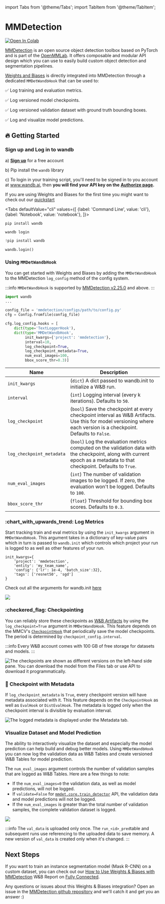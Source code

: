 import Tabs from '@theme/Tabs';
import TabItem from '@theme/TabItem';

# MMDetection

[![Open In Colab](https://colab.research.google.com/assets/colab-badge.svg)](https://github.com/wandb/examples/blob/master/colabs/mmdetection/Train\_an\_Object\_Detection%2BSemantic\_Segmentation\_Model\_with\_MMDetection\_and\_W%26B.ipynb)

[MMDetection](https://github.com/open-mmlab/mmdetection/) is an open source object detection toolbox based on PyTorch and is part of the [OpenMMLab](https://openmmlab.com/). It offers composable and modular API design which you can use to easily build custom object detection and segmentation pipelines.

[Weights and Biases](https://wandb.ai/site) is directly integrated into MMDetection through a dedicated `MMDetWandbHook` that can be used to:

✅ Log training and evaluation metrics.

✅ Log versioned model checkpoints.

✅ Log versioned validation dataset with ground truth bounding boxes.

✅ Log and visualize model predictions.

## :fire: Getting Started

### Sign up and Log in to wandb

a) [**Sign up**](https://wandb.ai/site) for a free account

b) Pip install the `wandb` library

c) To login in your training script, you'll need to be signed in to you account at www.wandb.ai, then **you will find your API key on the** [**Authorize page**](https://wandb.ai/authorize)**.**

If you are using Weights and Biases for the first time you might want to check out our [quickstart](../../quickstart.md)

<Tabs
  defaultValue="cli"
  values={[
    {label: 'Command Line', value: 'cli'},
    {label: 'Notebook', value: 'notebook'},
  ]}>
  <TabItem value="cli">

```
pip install wandb

wandb login
```

  </TabItem>
  <TabItem value="notebook">

```python
!pip install wandb

wandb.login()
```

  </TabItem>
</Tabs>

### Using `MMDetWandbHook`

You can get started with Weights and Biases by adding the `MMDetWandbHook` to the MMDetection `log_config` method of the config system.

:::info
`MMDetWandbHook` is supported by [MMDetection v2.25.0](https://twitter.com/OpenMMLab/status/1532193548283432960?s=20\&t=dzBiKn9dlNdrvK8e\_q0zfQ) and above.
:::

```python
import wandb
...

config_file = 'mmdetection/configs/path/to/config.py'
cfg = Config.fromfile(config_file)

cfg.log_config.hooks = [
    dict(type='TextLoggerHook'),
    dict(type='MMDetWandbHook',
         init_kwargs={'project': 'mmdetection'},
         interval=10,
         log_checkpoint=True,
         log_checkpoint_metadata=True,
         num_eval_images=100,
         bbox_score_thr=0.3)]
```

| Name                      | Description                                                                                                                                                             |
| ------------------------- | ----------------------------------------------------------------------------------------------------------------------------------------------------------------------- |
| `init_kwargs`             | (`dict`) A dict passed to wandb.init to initialize a W&B run.                                                                                                          |
| `interval`                | (`int`) Logging interval (every k iterations). Defaults to `50`.                                                                                                        |
| `log_checkpoint`          | (`bool`) Save the checkpoint at every checkpoint interval as W&B Artifacts. Use this for model versioning where each version is a checkpoint. Defaults to `False`.     |
| `log_checkpoint_metadata` | (`bool`) Log the evaluation metrics computed on the validation data with the checkpoint, along with current epoch as a metadata to that checkpoint. Defaults to `True`. |
| `num_eval_images`         | (`int`) The number of validation images to be logged. If zero, the evaluation won't be logged. Defaults to `100`.                                                       |
| `bbox_score_thr`          | (`float`) Threshold for bounding box scores. Defaults to `0.3`.                                                                                                         |

### :chart\_with\_upwards\_trend: Log Metrics

Start tracking train and eval metrics by using the `init_kwargs` argument in `MMDetWandbHook`. This argument takes in a dictionary of key-value pairs which in turn is passed to `wandb.init` which controls which project your run is logged to as well as other features of your run.

```
init_kwargs={
    'project': 'mmdetection',
    'entity': 'my_team_name',
    'config': {'lr': 1e-4, 'batch_size':32},
    'tags': ['resnet50', 'sgd'] 
}
```

Check out all the arguments for wandb.init [here](https://docs.wandb.ai/ref/python/init)

![](/images/integrations/log_metrics.gif)

### :checkered\_flag: Checkpointing

You can reliably store these checkpoints as [W&B Artifacts](../artifacts/intro.md) by using the `log_checkpoint=True` argument in `MMDetWandbHook`. This feature depends on the MMCV's [`CheckpointHook`](https://mmcv.readthedocs.io/en/latest/api.html?highlight=CheckpointHook#mmcv.runner.CheckpointHook) that periodically save the model checkpoints. The period is determined by `checkpoint_config.interval`.

:::info
Every W&B account comes with 100 GB of free storage for datasets and models.
:::

![The checkpoints are shown as different versions on the left-hand side pane. You can download the model from the Files tab or use API to download it programmatically.](</images/integrations/mmdetection_checkpointing.png>)

### :mega: Checkpoint with Metadata

If `log_checkpoint_metadata` is `True`, every checkpoint version will have metadata associated with it. This feature depends on the `CheckpointHook` as well as `EvalHook` or `DistEvalHook`. The metadata is logged only when the checkpoint interval is divisible by evaluation interval.

![The logged metadata is displayed under the Metadata tab.](/images/integrations/mmdetection_checkpoint_metadata.png)

### Visualize Dataset and Model Prediction 

The ability to interactively visualize the dataset and especially the model prediction can help build and debug better models. Using `MMDetWandbHook` you can now log the validation data as W&B Tables and create versioned W&B Tables for model prediction.

The `num_eval_images` argument controls the number of validation samples that are logged as W&B Tables. Here are a few things to note:

* If the `num_eval_images=0` the validation data, as well as model predictions, will not be logged.
* If `validate=False` for [`mmdet.core.train_detector`](https://mmdetection.readthedocs.io/en/latest/\_modules/mmdet/apis/train.html?highlight=train\_detector) API, the validation data and model predictions will not be logged.
* If the `num_eval_images` is greater than the total number of validation samples, the complete validation dataset is logged.

![](</images/integrations/mmdetection_visualize.gif>)

:::info
The `val_data` is uploaded only once. The `run_<id>_pred`table and subsequent runs use referencing to the uploaded data to save memory. A new version of `val_data` is created only when it's changed.
:::

## Next Steps

If you want to train an instance segmentation model (Mask R-CNN) on a custom dataset, you can check out our [How to Use Weights & Biases with MMDetection](https://wandb.ai/ayush-thakur/mmdetection/reports/How-to-Use-Weights-Biases-with-MMDetection--VmlldzoyMTM0MDE2) W&B Report on [Fully Connected](https://wandb.ai/fully-connected).

Any questions or issues about this Weights & Biases integration? Open an issue in the [MMDetection github repository](https://github.com/open-mmlab/mmdetection) and we'll catch it and get you an answer :)
